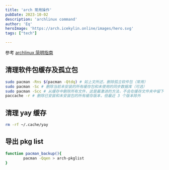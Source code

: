 ```yaml
---
title: 'arch 常用操作'
pubDate: 2023-10-02
description: 'archlinux command'
author: 'Eq'
heroImage: 'https://arch.icekylin.online/images/hero.svg'
tags: ["tech"]

---
```

参考 [archlinux 简明指南](https://arch.icekylin.online/)

## ****清理软件包缓存及孤立包****

```bash
sudo pacman -Rns $(pacman -Qtdq) # 如上文所述，删除孤立软件包（常用）
sudo pacman -Sc # 删除当前未安装的所有缓存包和未使用的同步数据库（可选）
sudo pacman -Scc # 从缓存中删除所有文件，这是最激进的方法，不会在缓存文件夹中留下任何内容（一般不使用）
paccache -r # 删除已安装和未安装包的所有缓存版本，但最近 3 个版本除外
```

## ****清理 yay 缓存****

```bash
rm -rf ~/.cache/yay
```

## 导出 pkg list

```bash
function pacman_backup(){
        pacman -Qqen > arch-pkglist
}
```